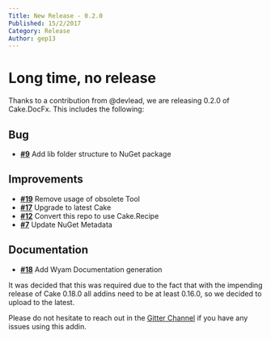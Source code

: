 ```yaml
---
Title: New Release - 0.2.0
Published: 15/2/2017
Category: Release
Author: gep13
---
```


# Long time, no release

Thanks to a contribution from @devlead, we are releasing 0.2.0 of Cake.DocFx.  This includes the following:

## Bug

- [__#9__](https://github.com/cake-contrib/Cake.DocFx/issues/9) Add lib folder structure to NuGet package

## Improvements

- [__#19__](https://github.com/cake-contrib/Cake.DocFx/issues/19) Remove usage of obsolete Tool
- [__#17__](https://github.com/cake-contrib/Cake.DocFx/issues/17) Upgrade to latest Cake
- [__#12__](https://github.com/cake-contrib/Cake.DocFx/issues/12) Convert this repo to use Cake.Recipe
- [__#7__](https://github.com/cake-contrib/Cake.DocFx/issues/7) Update NuGet Metadata

## Documentation

- [__#18__](https://github.com/cake-contrib/Cake.DocFx/issues/18) Add Wyam Documentation generation

It was decided that this was required due to the fact that with the impending release of Cake 0.18.0 all addins need to be at least 0.16.0, so we decided to upload to the latest.

Please do not hesitate to reach out in the [Gitter Channel](https://gitter.im/cake-contrib/Lobby) if you have any issues using this addin.